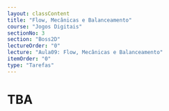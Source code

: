 ```yaml
---
layout: classContent
title: "Flow, Mecânicas e Balanceamento"
course: "Jogos Digitais"
sectionNo: 3
section: "Boss2D"
lectureOrder: "0"
lecture: "Aula09: Flow, Mecânicas e Balanceamento"
itemOrder: "0"
type: "Tarefas"
---
```


# TBA